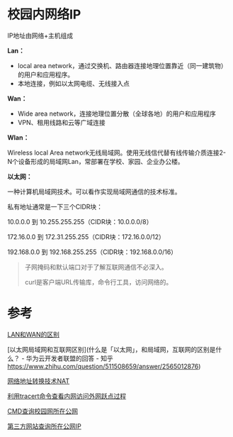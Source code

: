 # 校园内网络IP

IP地址由网络+主机组成

**Lan：**

* local area network，通过交换机、路由器连接地理位置靠近（同一建筑物）的用户和应用程序。
* 本地连接，例如以太网电缆、无线接入点

**Wan：**

* Wide area network，连接地理位置分散（全球各地）的用户和应用程序
* VPN、租用线路和云等广域连接

**Wlan：**

Wireless local Area network无线局域网。使用无线信代替有线传输介质连接2-N个设备形成的局域网Lan，常部署在学校、家园、企业办公楼。

**以太网：**

一种计算机局域网技术。可以看作实现局域网通信的技术标准。

私有地址通常是一下三个CIDR块：

10.0.0.0 到 10.255.255.255（CIDR块：10.0.0.0/8）

172.16.0.0 到 172.31.255.255（CIDR块：172.16.0.0/12）

192.168.0.0 到 192.168.255.255（CIDR块：192.168.0.0/16）

>  子网掩码和默认端口对于了解互联网通信不必深入。
>
> curl是客户端URL传输库，命令行工具，访问网络的。



# 参考

[LAN和WAN的区别](https://aws.amazon.com/cn/compare/the-difference-between-lan-and-wan/#:~:text=%E5%B1%80%E5%9F%9F%E7%BD%91(LAN)%20%E4%BD%BF%E7%94%A8%E8%B7%AF%E7%94%B1%E5%99%A8%E5%92%8C,%E6%95%B0%E5%AD%97%E4%BA%92%E5%8A%A8%E5%92%8C%E6%95%B0%E6%8D%AE%E5%85%B1%E4%BA%AB%E3%80%82)

[以太网局域网和互联网区别](什么是「以太网」，和局域网，互联网的区别是什么？ - 华为云开发者联盟的回答 - 知乎
https://www.zhihu.com/question/511508659/answer/2565012876)

[网络地址转换技术NAT](https://developer.aliyun.com/article/1361607)

[利用tracert命令查看内网访问外网跃点过程](https://blog.csdn.net/weixin_39737757/article/details/110863995)

[CMD查询校园网所在公网](https://www.volcengine.com/theme/939829-C-7-1)

[第三方网站查询所在公网IP](https://ip.cn/)
